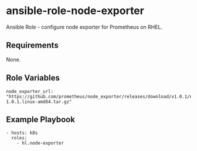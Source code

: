 ansible-role-node-exporter
====================

Ansible Role - configure node exporter for Prometheus on RHEL.

## Requirements

None.

## Role Variables

	node_exporter_url: "https://github.com/prometheus/node_exporter/releases/download/v1.0.1/node_exporter-1.0.1.linux-amd64.tar.gz"

## Example Playbook

    - hosts: k8s
      roles:
        - hl.node-exporter
